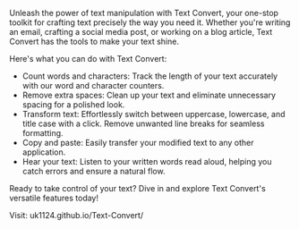 Unleash the power of text manipulation with Text Convert, your one-stop toolkit for crafting text precisely the way you need it. Whether you're writing an email, crafting a social media post, or working on a blog article, Text Convert has the tools to make your text shine.

Here's what you can do with Text Convert:

- Count words and characters:
    Track the length of your text accurately with our word and character counters.
- Remove extra spaces:
    Clean up your text and eliminate unnecessary spacing for a polished look.
- Transform text:
    Effortlessly switch between uppercase, lowercase, and title case with a click.
    Remove unwanted line breaks for seamless formatting.
- Copy and paste:
    Easily transfer your modified text to any other application.
- Hear your text:
  Listen to your written words read aloud, helping you catch errors and ensure a natural flow.

Ready to take control of your text? Dive in and explore Text Convert's versatile features today!

Visit: uk1124.github.io/Text-Convert/
